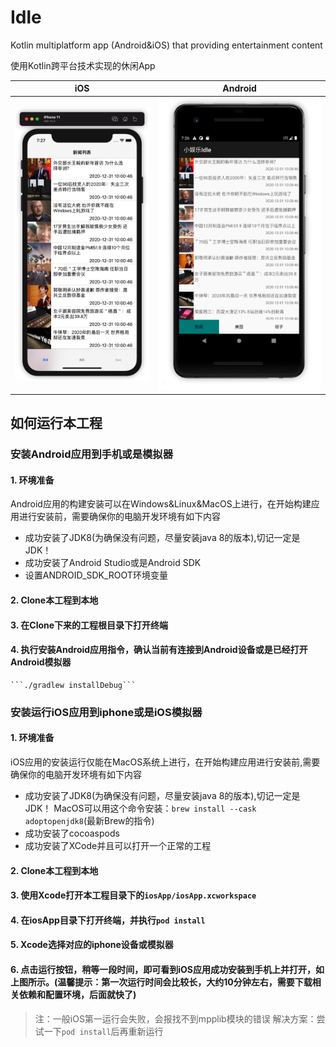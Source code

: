 # Idle
Kotlin multiplatform app (Android&amp;iOS) that providing entertainment content

使用Kotlin跨平台技术实现的休闲App

iOS|Android
-|-
![iOS Demo](art/iOS.png)|![Android Demo](art/Android.png)

## 如何运行本工程
### 安装Android应用到手机或是模拟器
#### 1. 环境准备
Android应用的构建安装可以在Windows&Linux&MacOS上进行，在开始构建应用进行安装前，需要确保你的电脑开发环境有如下内容
   * 成功安装了JDK8(为确保没有问题，尽量安装java 8的版本),切记一定是JDK！
   * 成功安装了Android Studio或是Android SDK
   * 设置ANDROID_SDK_ROOT环境变量
    
#### 2. Clone本工程到本地
#### 3. 在Clone下来的工程根目录下打开终端
#### 4. 执行安装Android应用指令，确认当前有连接到Android设备或是已经打开Android模拟器
    ```./gradlew installDebug```
   
### 安装运行iOS应用到iphone或是iOS模拟器
#### 1. 环境准备
iOS应用的安装运行仅能在MacOS系统上进行，在开始构建应用进行安装前,需要确保你的电脑开发环境有如下内容
   * 成功安装了JDK8(为确保没有问题，尽量安装java 8的版本),切记一定是JDK！
     MacOS可以用这个命令安装：`brew install --cask adoptopenjdk8`(最新Brew的指令)
   * 成功安装了cocoaspods
   * 成功安装了XCode并且可以打开一个正常的工程
    
#### 2. Clone本工程到本地
#### 3. 使用Xcode打开本工程目录下的`iosApp/iosApp.xcworkspace`
#### 4. 在iosApp目录下打开终端，并执行`pod install`
#### 5. Xcode选择对应的iphone设备或模拟器
#### 6. 点击运行按钮，稍等一段时间，即可看到iOS应用成功安装到手机上并打开，如上图所示。(温馨提示：第一次运行时间会比较长，大约10分钟左右，需要下载相关依赖和配置环境，后面就快了)

>注：一般iOS第一运行会失败，会报找不到mpplib模块的错误
>解决方案：尝试一下`pod install`后再重新运行



